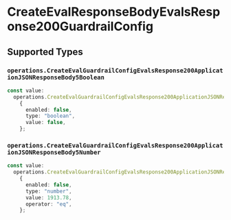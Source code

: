 # CreateEvalResponseBodyEvalsResponse200GuardrailConfig


## Supported Types

### `operations.CreateEvalGuardrailConfigEvalsResponse200ApplicationJSONResponseBody5Boolean`

```typescript
const value:
  operations.CreateEvalGuardrailConfigEvalsResponse200ApplicationJSONResponseBody5Boolean =
    {
      enabled: false,
      type: "boolean",
      value: false,
    };
```

### `operations.CreateEvalGuardrailConfigEvalsResponse200ApplicationJSONResponseBody5Number`

```typescript
const value:
  operations.CreateEvalGuardrailConfigEvalsResponse200ApplicationJSONResponseBody5Number =
    {
      enabled: false,
      type: "number",
      value: 1913.78,
      operator: "eq",
    };
```

